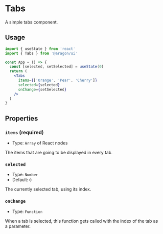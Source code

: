 # Tabs

A simple tabs component.

## Usage

```jsx
import { useState } from 'react'
import { Tabs } from '@aragon/ui'

const App = () => {
  const [selected, setSelected] = useState(0)
  return (
    <Tabs
      items={['Orange', 'Pear', 'Cherry']}
      selected={selected}
      onChange={setSelected}
    />
  )
}
```

## Properties

### `items` (required)

- Type: `Array` of React nodes

The items that are going to be displayed in every tab.

### `selected`

- Type: `Number`
- Default: `0`

The currently selected tab, using its index.

### `onChange`

- Type: `Function`

When a tab is selected, this function gets called with the index of the tab as
a parameter.
